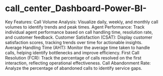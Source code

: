 # call_center_Dashboard-Power-BI-
Key Features:
Call Volume Analysis: Visualize daily, weekly, and monthly call volumes to identify trends and peak times.
Agent Performance: Track individual agent performance based on call handling time, resolution rate, and customer feedback.
Customer Satisfaction (CSAT): Display customer satisfaction scores, tracking trends over time for actionable insights.
Average Handling Time (AHT): Monitor the average time taken to handle calls, helping identify bottlenecks and improve efficiency.
First Call Resolution (FCR): Track the percentage of calls resolved on the first interaction, reflecting operational effectiveness.
Call Abandonment Rate: Analyze the percentage of abandoned calls to identify service gaps.
